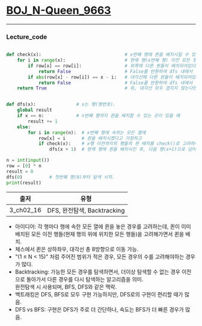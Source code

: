 # [BOJ_N-Queen_9663](https://www.acmicpc.net/problem/9663)
***
### Lecture_code
```python

def check(x):                               # x번째 행에 퀸을 배치시킬 수 있는지 검증하는 역할.
    for i in range(x):                      # 현재 행(x번째 행) 이전 모든 행들(0~x-1)의 퀸의 배치를 고려하는데 
        if row[x] == row[i]:                # 위쪽에 다른 퀸들이 배치되어있다면 | x는 현재행, i는 0~x-1로 이전의 모든 행들.    
            return False                    # False를 반환하여 dfs 내에서 해당 위치에 퀸을 배치시킬 수 없음을 알려주고  
        if abs(row[x] - row[i]) == x - i:   # 대각선에 다른 퀸들이 배치되어있다면  
            return False                    # False를 반환하여 dfs 내에서 해당 위치에 퀸을 배치시킬 수 없음을 알려준다.
    return True                             # 위, 대각선 모두 겹치지 않는다면, 배치가능한 위치이므로 True를 반환.


def dfs(x):               # x는 행(행번호).
    global result
    if x == n:            # n번째 행까지 퀸을 배치할 수 있는 곳이 있을 때        
        result += 1
    else:
        for i in range(n):  # x번째 행에 속하는 모든 열에 
            row[x] = i      # 퀸을 배치시켰다고 가정하고
            if check(x):    # x행 이전까지의 행들의 퀸 배치를 check()로 고려하여 
                dfs(x + 1)  # 현재 행에 퀸을 배치시킨 후, 다음 행(x+1)으로 넘어가서 다시 탐색을 수행하도록 함. 

n = int(input())
row = [0] * n
result = 0
dfs(0)          # 첫번째 행(0)부터 탐색 시작.
print(result)
```
|출저|유형|
|:---:|:---:|
|3_ch02_16|DFS, 완전탐색, Backtracking|
* 아이디어: 각 행마다 행에 속한 모든 열에 퀸을 놓은 경우를 고려하는데, 퀸이 이미 배치된 모든 이전 행들(현재 행의 위에 위치한 모든 행들)을 고려해가면서 퀸을 배치. 
* 체스에서 퀸은 상하좌우, 대각선 총 8방향으로 이동 가능. 
* "(1 ≤ N < 15)" 처럼 주어진 범위가 적은 경우, 모든 경우의 수를 고려해야하는 경우가 많다. 
* Backtracking: 가능한 모든 경우를 탐색하면서, 더이상 탐색할 수 없는 경우 이전으로 돌아가서 다른 경우를 다시 탐색하는 알고리즘을 의미.<br/>완전탐색 시 사용되며, BFS, DFS와 같은 맥락.
* 백트래킹은 DFS, BFS로 모두 구현 가능하지만, DFS로의 구현이 편리할 때가 많음. 
* DFS vs BFS: 구현은 DFS가 주로 더 간단하나, 속도는 BFS가 더 빠른 경우가 많음. 
